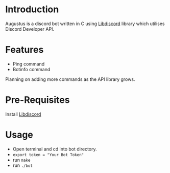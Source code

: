 # Introduction

Augustus is a discord bot written in C using [Libdiscord](https://github.com/mall0cd/libdiscord) library which utilises Discord Developer API.

# Features

- Ping command
- Botinfo command

Planning on adding more commands as the API library grows.

# Pre-Requisites

Install [Libdiscord](https://github.com/mall0cd/libdiscord)

# Usage
- Open terminal and cd into bot directory.
- `export token = "Your Bot Token"`
- run `make`
- run `./bot`